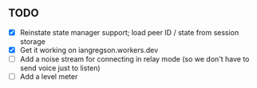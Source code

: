 TODO
----

- [X] Reinstate state manager support; load peer ID / state from session storage
- [X] Get it working on iangregson.workers.dev
- [ ] Add a noise stream for connecting in relay mode (so we don't have to send voice just to listen)
- [ ] Add a level meter